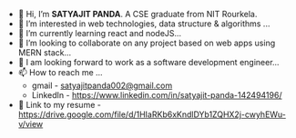 - 👋 Hi, I’m **SATYAJIT PANDA**. A CSE graduate from NIT Rourkela.
- 👀 I’m interested in web technologies, data structure & algorithms ...
- 🌱 I’m currently learning react and nodeJS...
- 💞️ I’m looking to collaborate on any project based on web apps using MERN stack...
- 🙂 I am looking forward to work as a software development engineer...
- 📫 How to reach me ...
   -   gmail - satyajitpanda002@gmail.com
   -   LinkedIn - https://www.linkedin.com/in/satyajit-panda-142494196/
 - 📝 Link to my resume - https://drive.google.com/file/d/1HIaRKb6xKndlDYb1ZQHX2j-cwyhEWu-v/view

<!---
satyajitpanda002/satyajitpanda002 is a ✨ special ✨ repository because its `README.md` (this file) appears on your GitHub profile.
You can click the Preview link to take a look at your changes.
--->
